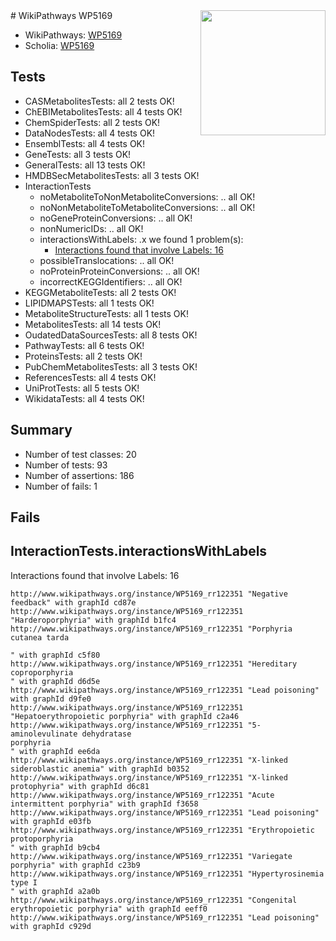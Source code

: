 <img style="float: right; width: 200px" src="https://upload.wikimedia.org/wikipedia/commons/thumb/8/83/Wplogo_with_text_500.png/640px-Wplogo_with_text_500.png" />
# WikiPathways WP5169

* WikiPathways: [WP5169](https://wikipathways.org/pathways/WP5169)
* Scholia: [WP5169](https://scholia.toolforge.org/wikipathways/WP5169)
## Tests
* CASMetabolitesTests: all 2 tests OK!
* ChEBIMetabolitesTests: all 4 tests OK!
* ChemSpiderTests: all 2 tests OK!
* DataNodesTests: all 4 tests OK!
* EnsemblTests: all 4 tests OK!
* GeneTests: all 3 tests OK!
* GeneralTests: all 13 tests OK!
* HMDBSecMetabolitesTests: all 3 tests OK!
* InteractionTests
    * noMetaboliteToNonMetaboliteConversions: .. all OK!
    * noNonMetaboliteToMetaboliteConversions: .. all OK!
    * noGeneProteinConversions: .. all OK!
    * nonNumericIDs: .. all OK!
    * interactionsWithLabels: .x we found 1 problem(s):
        * [Interactions found that involve Labels: 16](#fe97a8be)
    * possibleTranslocations: .. all OK!
    * noProteinProteinConversions: .. all OK!
    * incorrectKEGGIdentifiers: .. all OK!
* KEGGMetaboliteTests: all 2 tests OK!
* LIPIDMAPSTests: all 1 tests OK!
* MetaboliteStructureTests: all 1 tests OK!
* MetabolitesTests: all 14 tests OK!
* OudatedDataSourcesTests: all 8 tests OK!
* PathwayTests: all 6 tests OK!
* ProteinsTests: all 2 tests OK!
* PubChemMetabolitesTests: all 3 tests OK!
* ReferencesTests: all 4 tests OK!
* UniProtTests: all 5 tests OK!
* WikidataTests: all 4 tests OK!


## Summary

* Number of test classes: 20
* Number of tests: 93
* Number of assertions: 186
* Number of fails: 1

## Fails

<a name="fe97a8be" />

## InteractionTests.interactionsWithLabels

Interactions found that involve Labels: 16
```
http://www.wikipathways.org/instance/WP5169_rr122351 "Negative feedback" with graphId cd87e
http://www.wikipathways.org/instance/WP5169_rr122351 "Harderoporphyria" with graphId b1fc4
http://www.wikipathways.org/instance/WP5169_rr122351 "Porphyria cutanea tarda

" with graphId c5f80
http://www.wikipathways.org/instance/WP5169_rr122351 "Hereditary coproporphyria
" with graphId d6d5e
http://www.wikipathways.org/instance/WP5169_rr122351 "Lead poisoning" with graphId d9fe0
http://www.wikipathways.org/instance/WP5169_rr122351 "Hepatoerythropoietic porphyria" with graphId c2a46
http://www.wikipathways.org/instance/WP5169_rr122351 "5-aminolevulinate dehydratase 
porphyria
" with graphId ee6da
http://www.wikipathways.org/instance/WP5169_rr122351 "X-linked sideroblastic anemia" with graphId b0352
http://www.wikipathways.org/instance/WP5169_rr122351 "X-linked protophyria" with graphId d6c81
http://www.wikipathways.org/instance/WP5169_rr122351 "Acute intermittent porphyria" with graphId f3658
http://www.wikipathways.org/instance/WP5169_rr122351 "Lead poisoning" with graphId e03fb
http://www.wikipathways.org/instance/WP5169_rr122351 "Erythropoietic protoporphyria
" with graphId b9cb4
http://www.wikipathways.org/instance/WP5169_rr122351 "Variegate porphyria" with graphId c23b9
http://www.wikipathways.org/instance/WP5169_rr122351 "Hypertyrosinemia type I
" with graphId a2a0b
http://www.wikipathways.org/instance/WP5169_rr122351 "Congenital erythropoietic porphyria" with graphId eeff0
http://www.wikipathways.org/instance/WP5169_rr122351 "Lead poisoning" with graphId c929d
```

